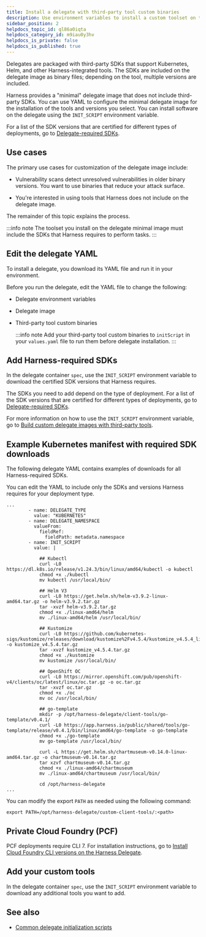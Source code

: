 ```yaml
---
title: Install a delegate with third-party tool custom binaries
description: Use environment variables to install a custom toolset on the delegate minimal image.
sidebar_position: 2
helpdocs_topic_id: ql86a0iqta
helpdocs_category_id: m9iau0y3hv
helpdocs_is_private: false
helpdocs_is_published: true
---
```


Delegates are packaged with third-party SDKs that support Kubernetes, Helm, and other Harness-integrated tools. The SDKs are included on the delegate image as binary files; depending on the tool, multiple versions are included.

Harness provides a "minimal" delegate image that does not include third-party SDKs. You can use YAML to configure the minimal delegate image for the installation of the tools and versions you select. You can install software on the delegate using the `INIT_SCRIPT` environment variable.

For a list of the SDK versions that are certified for different types of deployments, go to [Delegate-required SDKs](/docs/platform/2_Delegates/delegate-reference/delegate-required-sdks.md).

## Use cases

The primary use cases for customization of the delegate image include:

- Vulnerability scans detect unresolved vulnerabilities in older binary versions. You want to use binaries that reduce your attack surface.

- You're interested in using tools that Harness does not include on the delegate image.

The remainder of this topic explains the process.

:::info note
The toolset you install on the delegate minimal image must include the SDKs that Harness requires to perform tasks.
:::

## Edit the delegate YAML

To install a delegate, you download its YAML file and run it in your environment.

Before you run the delegate, edit the YAML file to change the following:

* Delegate environment variables
* Delegate image
* Third-party tool custom binaries

   :::info note
   Add your third-party tool custom binaries to `initScript` in your `values.yaml` file to run them before delegate installation.
   :::

## Add Harness-required SDKs

In the delegate container `spec`, use the `INIT_SCRIPT` environment variable to download the certified SDK versions that Harness requires.

The SDKs you need to add depend on the type of deployment. For a list of the SDK versions that are certified for different types of deployments, go to [Delegate-required SDKs](/docs/platform/2_Delegates/delegate-reference/delegate-required-sdks.md).

For more information on how to use the `INIT_SCRIPT` environment variable, go to [Build custom delegate images with third-party tools](/docs/platform/2_Delegates/install-delegates/build-custom-delegate-images-with-third-party-tools.md).

## Example Kubernetes manifest with required SDK downloads

The following delegate YAML contains examples of downloads for all Harness-required SDKs.

You can edit the YAML to include only the SDKs and versions Harness requires for your deployment type.

```
...   
        - name: DELEGATE_TYPE  
          value: "KUBERNETES"  
        - name: DELEGATE_NAMESPACE  
          valueFrom:  
            fieldRef:  
              fieldPath: metadata.namespace  
        - name: INIT_SCRIPT  
          value: |  
              
            ## Kubectl   
            curl -L0 https://dl.k8s.io/release/v1.24.3/bin/linux/amd64/kubectl -o kubectl  
            chmod +x ./kubectl  
            mv kubectl /usr/local/bin/
              
            ## Helm V3  
            curl -L0 https://get.helm.sh/helm-v3.9.2-linux-amd64.tar.gz -o helm-v3.9.2.tar.gz  
            tar -xvzf helm-v3.9.2.tar.gz  
            chmod +x ./linux-amd64/helm  
            mv ./linux-amd64/helm /usr/local/bin/ 
  
            ## Kustomize  
            curl -L0 https://github.com/kubernetes-sigs/kustomize/releases/download/kustomize%2Fv4.5.4/kustomize_v4.5.4_linux_amd64.tar.gz -o kustomize_v4.5.4.tar.gz  
            tar -xvzf kustomize_v4.5.4.tar.gz  
            chmod +x ./kustomize  
            mv kustomize /usr/local/bin/
  
            ## OpenShift OC  
            curl -L0 https://mirror.openshift.com/pub/openshift-v4/clients/oc/latest/linux/oc.tar.gz -o oc.tar.gz  
            tar -xvzf oc.tar.gz  
            chmod +x ./oc  
            mv oc /usr/local/bin/ 
              
            ## go-template   
            mkdir -p /opt/harness-delegate/client-tools/go-template/v0.4.1/  
            curl -L0 https://app.harness.io/public/shared/tools/go-template/release/v0.4.1/bin/linux/amd64/go-template -o go-template  
            chmod +x ./go-template  
            mv go-template /usr/local/bin/
              
            curl -L https://get.helm.sh/chartmuseum-v0.14.0-linux-amd64.tar.gz -o chartmuseum-v0.14.tar.gz  
            tar xzvf chartmuseum-v0.14.tar.gz  
            chmod +x ./linux-amd64/chartmuseum  
            mv ./linux-amd64/chartmuseum /usr/local/bin/ 
              
            cd /opt/harness-delegate  
...
```
You can modify the export `PATH` as needed using the following command:

```
export PATH=/opt/harness-delegate/custom-client-tools/:<path>
```

## Private Cloud Foundry (PCF)

PCF deployments require CLI 7. For installation instructions, go to [Install Cloud Foundry CLI versions on the Harness Delegate](/docs/platform/delegates/delegate-reference/common-delegate-profile-scripts/#cloud-foundry-cli/).

## Add your custom tools

In the delegate container `spec`, use the `INIT_SCRIPT` environment variable to download any additional tools you want to add.


## See also

* [Common delegate initialization scripts](/docs/platform/2_Delegates/delegate-reference/common-delegate-profile-scripts.md)
